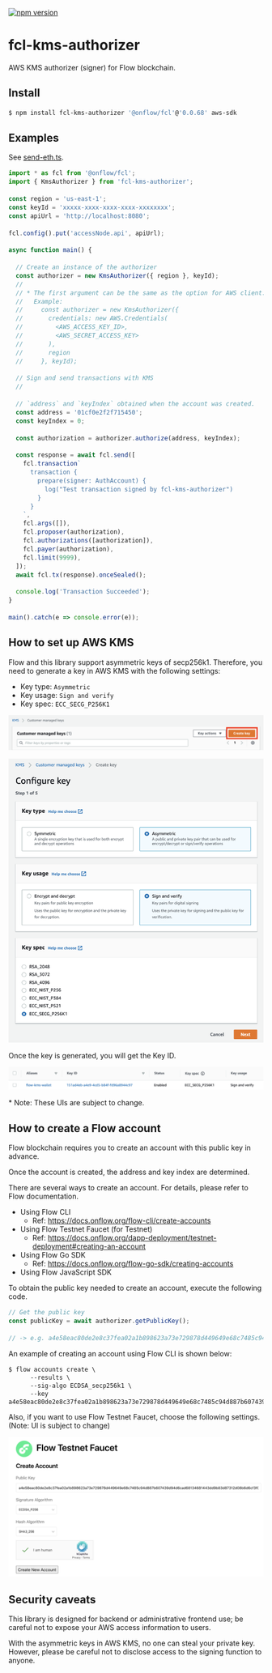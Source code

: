 [![npm version](https://badge.fury.io/js/fcl-kms-authorizer.svg)](https://badge.fury.io/js/fcl-kms-authorizer)

# fcl-kms-authorizer

AWS KMS authorizer (signer) for Flow blockchain.

## Install
```bash
$ npm install fcl-kms-authorizer '@onflow/fcl'@'0.0.68' aws-sdk
```

## Examples
See [send-eth.ts](https://github.com/doublejumptokyo/fcl-kms-authorizer/blob/main/examples/send-tx.ts).

```ts
import * as fcl from '@onflow/fcl';
import { KmsAuthorizer } from 'fcl-kms-authorizer';

const region = 'us-east-1';
const keyId = 'xxxxx-xxxx-xxxx-xxxx-xxxxxxxx';
const apiUrl = 'http://localhost:8080';

fcl.config().put('accessNode.api', apiUrl);

async function main() {

  // Create an instance of the authorizer
  const authorizer = new KmsAuthorizer({ region }, keyId);
  //
  // * The first argument can be the same as the option for AWS client.
  //   Example:
  //     const authorizer = new KmsAuthorizer({
  //       credentials: new AWS.Credentials(
  //         <AWS_ACCESS_KEY_ID>,
  //         <AWS_SECRET_ACCESS_KEY>
  //       ),
  //       region
  //     }, keyId);

  // Sign and send transactions with KMS
  //

  // `address` and `keyIndex` obtained when the account was created.
  const address = '01cf0e2f2f715450';
  const keyIndex = 0;

  const authorization = authorizer.authorize(address, keyIndex);

  const response = await fcl.send([
    fcl.transaction`
      transaction {
        prepare(signer: AuthAccount) {
          log("Test transaction signed by fcl-kms-authorizer")
        }
      }
    `,
    fcl.args([]),
    fcl.proposer(authorization),
    fcl.authorizations([authorization]),
    fcl.payer(authorization),
    fcl.limit(9999),
  ]);
  await fcl.tx(response).onceSealed();

  console.log('Transaction Succeeded');
}

main().catch(e => console.error(e));
```


## How to set up AWS KMS

Flow and this library support asymmetric keys of secp256k1. Therefore, you need to generate a key in AWS KMS with the following settings:

- Key type: `Asymmetric`
- Key usage: `Sign and verify`
- Key spec: `ECC_SECG_P256K1`

![Create Key](./examples/screenshots/create_key.png)

![Configure Key](./examples/screenshots/configure_key.png)

Once the key is generated, you will get the Key ID.

![Key Info](./examples/screenshots/key_info.png)

\* Note: These UIs are subject to change.


## How to create a Flow account

Flow blockchain requires you to create an account with this public key in advance.

Once the account is created, the address and key index are determined.

There are several ways to create an account. For details, please refer to Flow documentation.

- Using Flow CLI
  - Ref: https://docs.onflow.org/flow-cli/create-accounts
- Using Flow Testnet Faucet (for Testnet)
  - Ref: https://docs.onflow.org/dapp-deployment/testnet-deployment#creating-an-account
- Using Flow Go SDK
  - Ref: https://docs.onflow.org/flow-go-sdk/creating-accounts
- Using Flow JavaScript SDK


To obtain the public key needed to create an account, execute the following code.


```ts
// Get the public key
const publicKey = await authorizer.getPublicKey();

// -> e.g. a4e58eac80de2e8c37fea02a1b898623a73e729878d449649e68c7485c94d887b607439d94d6cad68134681443dd9b83d87312d08b6d6cf3f08e7f7fbd5f782e
```

An example of creating an account using Flow CLI is shown below:

```
$ flow accounts create \
      --results \
      --sig-algo ECDSA_secp256k1 \
      --key a4e58eac80de2e8c37fea02a1b898623a73e729878d449649e68c7485c94d887b607439d94d6cad68134681443dd9b83d87312d08b6d6cf3f08e7f7fbd5f782e
```

Also, if you want to use Flow Testnet Faucet, choose the following settings. (Note: UI is subject to change)

![Key Info](./examples/screenshots/testnet_faucet_config.png)


## Security caveats

This library is designed for backend or administrative frontend use; be careful not to expose your AWS access information to users.

With the asymmetric keys in AWS KMS, no one can steal your private key. However, please be careful not to disclose access to the signing function to anyone.

